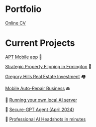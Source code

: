 # Portfolio
[Online CV](cv/index.html)

# Current Projects
[APT Mobile app](projects/APTMobile.html) 📲

[Strategic Property Flipping in Ermington](https://dub.sh/ermington) 🏡

[Gregory Hills Real Estate Investment](https://dub.sh/gregory-hills) 🏘️

[Mobile Auto-Repair Business](https://dub.sh/mobile-mech) 🚘

🤖 [Running your own local AI server](projects/Local_AI_Server.md)

🔐 [Secure-GPT Agent (April 2024)](projects/SecureAI.md) 

🙉 [Professional AI Headshots in minutes](https://ml1.app)

